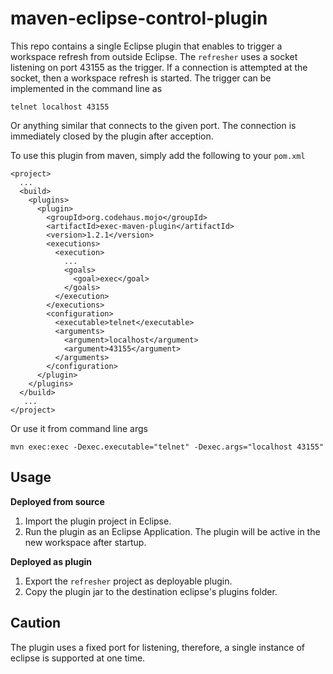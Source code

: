 maven-eclipse-control-plugin
============================

This repo contains a single Eclipse plugin that enables to trigger a workspace refresh from outside Eclipse. 
The `refresher` uses a socket listening on port 43155 as the trigger. If a connection is attempted at the
socket, then a workspace refresh is started. The trigger can be implemented in the command line as

    telnet localhost 43155
    
Or anything similar that connects to the given port. The connection is immediately closed by the plugin after acception.

To use this plugin from maven, simply add the following to your `pom.xml`

    <project>
      ...
      <build>
        <plugins>
          <plugin>
            <groupId>org.codehaus.mojo</groupId>
            <artifactId>exec-maven-plugin</artifactId>
            <version>1.2.1</version>
            <executions>
              <execution>
                ...
                <goals>
                  <goal>exec</goal>
                </goals>
              </execution>
            </executions>
            <configuration>
              <executable>telnet</executable>
              <arguments>
                <argument>localhost</argument>
                <argument>43155</argument>
              </arguments>
            </configuration>
          </plugin>
        </plugins>
      </build>
       ...
    </project>

Or use it from command line args

    mvn exec:exec -Dexec.executable="telnet" -Dexec.args="localhost 43155"

Usage
-----

**Deployed from source**

1. Import the plugin project in Eclipse.
2. Run the plugin as an Eclipse Application. The plugin will be active in the new workspace after startup.

**Deployed as plugin**

1. Export the `refresher` project as deployable plugin.
2. Copy the plugin jar to the destination eclipse's plugins folder.

Caution
-------
The plugin uses a fixed port for listening, therefore, a single instance of eclipse is supported at one time.
